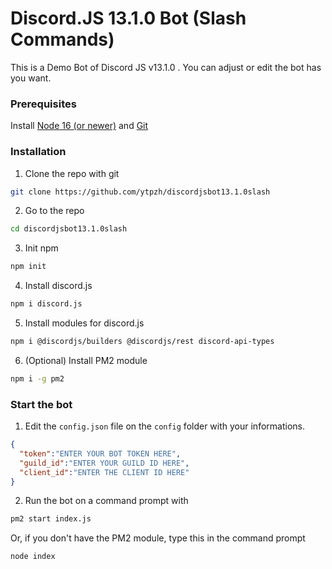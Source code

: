 # Discord.JS 13.1.0 Bot (Slash Commands)
This is a Demo Bot of Discord JS v13.1.0 . You can adjust or edit the bot has you want.
### Prerequisites
Install [Node 16 (or newer)](https://nodejs.org/en/) and [Git](https://git-scm.com/download/)

### Installation
1. Clone the repo with git
```bash
git clone https://github.com/ytpzh/discordjsbot13.1.0slash
```

2. Go to the repo
```bash
cd discordjsbot13.1.0slash
```
3. Init npm
```bash
npm init
```

4. Install discord.js
```bash
npm i discord.js
```

5. Install modules for discord.js
```bash
npm i @discordjs/builders @discordjs/rest discord-api-types
```
6. (Optional) Install PM2 module
```bash
npm i -g pm2
```

### Start the bot
1. Edit the `config.json` file on the `config` folder with your informations.
```JSON
{
  "token":"ENTER YOUR BOT TOKEN HERE",
  "guild_id":"ENTER YOUR GUILD ID HERE",
  "client_id":"ENTER THE CLIENT ID HERE"
}
```
2. Run the bot on a command prompt with
```bash
pm2 start index.js
```
Or, if you don't have the PM2 module, type this in the command prompt
```bash
node index
```
